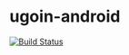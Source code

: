 # ugoin-android
[![Build Status](https://www.bitrise.io/app/3341b5f665c6b753/status.svg?token=9M8u0L8ghLk-wtiXLBPIiQ)](https://www.bitrise.io/app/3341b5f665c6b753)
